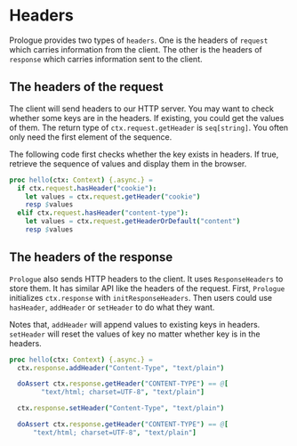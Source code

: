# Headers

Prologue provides two types of `headers`. One is the headers of `request` which carries information from the client. The other is the headers of `response` which carries information sent to the client.


## The headers of the request

The client will send headers to our HTTP server. You may want to check whether some keys are in the headers. 
If existing, you could get the values of them. The return type of `ctx.request.getHeader` is `seq[string]`. You often only need the first element of the sequence.

The following code first checks whether the key exists in headers. If true, retrieve the sequence of values and display them in the browser.

```nim
proc hello(ctx: Context) {.async.} =
  if ctx.request.hasHeader("cookie"):
    let values = ctx.request.getHeader("cookie")
    resp $values
  elif ctx.request.hasHeader("content-type"):
    let values = ctx.request.getHeaderOrDefault("content")
    resp $values
```

## The headers of the response

`Prologue` also sends HTTP headers to the client. It uses `ResponseHeaders` to store them. It has similar API like the headers of the request. First, `Prologue` initializes `ctx.response` with `initResponseHeaders`. Then 
users could use `hasHeader`, `addHeader` or `setHeader` to do what they want. 

Notes that, `addHeader` will append values to existing keys in headers. `setHeader` will reset the values of key no matter whether key is in the headers. 

```nim
proc hello(ctx: Context) {.async.} =
  ctx.response.addHeader("Content-Type", "text/plain")

  doAssert ctx.response.getHeader("CONTENT-TYPE") == @[
        "text/html; charset=UTF-8", "text/plain"]

  ctx.response.setHeader("Content-Type", "text/plain")

  doAssert ctx.response.getHeader("CONTENT-TYPE") == @[
      "text/html; charset=UTF-8", "text/plain"]
```